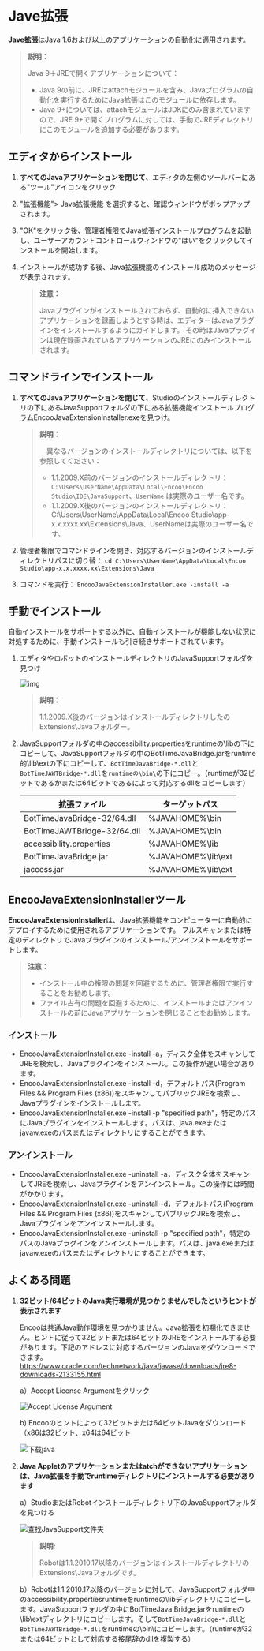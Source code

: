 # Jave拡張

**Jave拡張**はJava 1.6および以上のアプリケーションの自動化に適用されます。

  > **説明：**
  >
  > Java 9＋JREで開くアプリケーションについて：
  >
  >- Java 9の前に、JREはattachモジュールを含み、Javaプログラムの自動化を実行するためにJava拡張はこのモジュールに依存します。
  >- Java 9+については、attachモジュールはJDKにのみ含まれていますので、JRE 9+で開くプログラムに対しては、手動でJREディレクトリにこのモジュールを追加する必要があります。

## エディタからインストール

1. **すべてのJavaアプリケーションを閉じて**、エディタの左側のツールバーにある"ツール"アイコンをクリック
2. "拡張機能"> Java拡張機能 を選択すると、確認ウィンドウがポップアップされます。
3. "OK"をクリック後、管理者権限でJava拡張インストールプログラムを起動し、ユーザーアカウントコントロールウィンドウの"はい"をクリックしてインストールを開始します。
4. インストールが成功する後、Java拡張機能のインストール成功のメッセージが表示されます。

   > **注意：**
   >
   > Javaプラグインがインストールされておらず、自動的に挿入できないアプリケーションを録画しようとする時は、エディターはJavaプラグインをインストールするようにガイドします。 その時はJavaプラグインは現在録画されているアプリケーションのJREにのみインストールされます。

## コマンドラインでインストール

1. **すべてのJavaアプリケーションを閉じて**、Studioのインストールディレクトリの下にあるJavaSupportフォルダの下にある拡張機能インストールプログラムEncooJavaExtensionInstaller.exeを見つけ。

   > **説明：**
   >
   >　異なるバージョンのインストールディレクトリについては、以下を参照してください：
   >
   > - 1.1.2009.X前のバージョンのインストールディレクトリ：`C:\Users\UserName\AppData\Local\Encoo\Encoo Studio\IDE\JavaSupport`、`UserName` は実際のユーザー名です。
   > - 1.1.2009.X後のバージョンのインストールディレクトリ：C:\Users\UserName\AppData\Local\Encoo Studio\app-x.x.xxxx.xx\Extensions\Java、UserNameは実際のユーザー名です。

2. 管理者権限でコマンドラインを開き、対応するバージョンのインストールディレクトリパスに切り替：
   ```cd C:\Users\UserName\AppData\Local\Encoo Studio\app-x.x.xxxx.xx\Extensions\Java```

3. コマンドを実行：
   ```EncooJavaExtensionInstaller.exe -install -a```

## 手動でインストール

自動インストールをサポートする以外に、自動インストールが機能しない状況に対処するために、手動インストールも引き続きサポートされています。

1. エディタやロボットのインストールディレクトリのJavaSupportフォルダを見つけ

   ![img](https://docimages.blob.core.chinacloudapi.cn/images/Amanda/Java/1.png)

   >**説明：**
   >
   > 1.1.2009.X後のバージョンはインストールディレクトリしたのExtensions\Javaフォルダー。

2. JavaSupportフォルダの中のaccessibility.propertiesをruntimeの\libの下にコピーして、JavaSupportフォルダの中のBotTimeJavaBridge.jarをruntime的\lib\extの下にコピーして、`BotTimeJavaBridge-*.dll`と`BotTimeJAWTBridge-*.dll`を`runtimeの\bin\`の下にコピー。（runtimeが32ビットであるかまたは64ビットであるによって対応するdllをコピーします）

    |拡張ファイル|ターゲットパス|
    |---|---|
    |BotTimeJavaBridge-32/64.dll|%JAVAHOME%\bin|
    |BotTimeJAWTBridge-32/64.dll|%JAVAHOME%\bin|
    |accessibility.properties|%JAVAHOME%\lib|
    |BotTimeJavaBridge.jar|%JAVAHOME%\lib\ext|
    |jaccess.jar|%JAVAHOME%\lib\ext|

## EncooJavaExtensionInstallerツール

**EncooJavaExtensionInstaller**は、Java拡張機能をコンピューターに自動的にデプロイするために使用されるアプリケーションです。 フルスキャンまたは特定のディレクトリでJavaプラグインのインストール/アンインストールをサポートします。

> **注意：**
>
> - インストール中の権限の問題を回避するために、管理者権限で実行することをお勧めします。
> - ファイル占有の問題を回避するために、インストールまたはアンインストールの前にJavaアプリケーションを閉じることをお勧めします。

### インストール

- EncooJavaExtensionInstaller.exe -install -a，ディスク全体をスキャンしてJREを検索し、Javaプラグインをインストール。この操作が遅い場合があります。
- EncooJavaExtensionInstaller.exe -install -d，デフォルトパス(Program Files && Program Files (x86))をスキャンしてパブリックJREを検索し、Javaプラグインをインストールします。
- EncooJavaExtensionInstaller.exe -install -p "specified path"，特定のパスにJavaプラグインをインストールします。パスは、java.exeまたはjavaw.exeのパスまたはディレクトリにすることができます。

### アンインストール

- EncooJavaExtensionInstaller.exe -uninstall -a，ディスク全体をスキャンしてJREを検索し、Javaプラグインをアンインストール。この操作には時間がかかります。
- EncooJavaExtensionInstaller.exe -uninstall -d，デフォルトパス(Program Files && Program Files (x86))をスキャンしてパブリックJREを検索し、Javaプラグインをアンインストールします。
- EncooJavaExtensionInstaller.exe -uninstall -p "specified path"，特定のパスのJavaプラグインをアンインストールします。パスは、java.exeまたはjavaw.exeのパスまたはディレクトリにすることができます。

## よくある問題

1. **32ビット/64ビットのJava実行環境が見つかりませんでしたというヒントが表示されます**

    Encooは共通Java動作環境を見つかりません。Java拡張を初期化できません。ヒントに従って32ビットまたは64ビットのJREをインストールする必要があります。下記のアドレスに対応するバージョンのJavaをダウンロードできます。<https://www.oracle.com/technetwork/java/javase/downloads/jre8-downloads-2133155.html>

    a）Accept License Argumentをクリック

    ![Accept License Argument](https://docimages.blob.core.chinacloudapi.cn/images/Studio/Extensions/java-acceptLicenseArguments.png)

    b) Encooのヒントによって32ビットまたは64ビットJavaをダウンロード（x86は32ビット、x64は64ビット

   ![下载java](https://docimages.blob.core.chinacloudapi.cn/images/Studio/Extensions/java-downloadJava.png)

2. **Java Appletのアプリケーションまたはatchができないアプリケーションは、Java拡張を手動でruntimeディレクトリにインストールする必要があります**

    a）StudioまたはRobotインストールディレクトリ下のJavaSupportフォルダを見つける

    ![查找JavaSupport文件夹](https://docimages.blob.core.chinacloudapi.cn/images/Studio/Extensions/java-javaSupport.png)

    > **説明:**
    >
    > Robotは1.1.2010.17以降のバージョンはインストールディレクトリのExtensions\Javaフォルダです。

    b）Robotは1.1.2010.17以降のバージョンに対して、JavaSupportフォルダ中のaccessibility.propertiesruntimeをruntimeの\libディレクトリにコピーします。JavaSupportフォルダの中にBotTimeJava Bridge.jarをruntimeの\lib\extディレクトリにコピーします。そして`BotTimeJavaBridge-*.dll`と`BotTimeJAWTBridge-*.dll`をruntimeの\bin\にコピーします。（runtimeが32または64ビットとして対応する接尾辞のdllを複製する）
